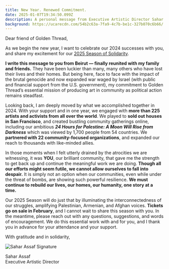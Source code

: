 ```yaml
---
title: New Year. Renewed Commitment.
date: 2025-01-07T19:34:50.099Z
description: A personal message from Executive Artistic Director Sahar Assaf
background: https://ucarecdn.com/54b2c63a-7fa9-4c7b-be1c-327b070c6b66/
---
```

D﻿ear friend of Golden Thread,

As we begin the new year, I want to celebrate our 2024 successes with you, and share my excitement for our [2025 Season of Solidarity](https://www.goldenthread.org/season). 

**I write this m﻿essage to you from Beirut — finally reunited with my family and friends.** They have been luckier than many, many others who have lost their lives and their homes. But being here, face to face with the impact of the brutal genocide and now expanded war waged by Israel (with public and financial support from the U.S. government), my commitment to Golden Thread’s essential mission of producing art in community as political action remains steadfast. 

Looking back, I am deeply moved by what we accomplished together in 2024. With your support and in one year, we engaged with **more than 225 artists and activists from all over the world**. We played to **sold out houses in San Francisco**, and created bustling community gatherings online, including our ambitious ***24 Hours for Palestine: A Moon Will Rise from Darkness*** which was viewed by 1,700 people from 54 countries. We **partnered with 22 community-focused organizations**, and expanded our reach to thousands with like-minded allies. 

In those moments when I felt utterly drained by the atrocities we are witnessing, it was **YOU**, our brilliant community, that gave me the strength to get back up and continue the meaningful work we are doing. **Though all our efforts might seem futile, we cannot allow ourselves to fall into despair.** It is simply not an option when our communities, even while under the threat of bombs, are showing such powerful resilience. **We must continue to rebuild our lives, our homes, our humanity, one story at a time.**

Our 2025 Season will do just that by illuminating the interconnectedness of our struggles, amplifying Palestinian, Armenian, and Afghan voices. **Tickets go on sale in February**, and I cannot wait to share this season with you. In the meantime, please reach out with any questions, suggestions, and words of encouragement. We do this essential work with and for you, and I thank you in advance for your attendance and your support.

With gratitude and in solidarity,

![Sahar Assaf Signature](https://ucarecdn.com/2a3e05fb-1621-4616-8aa3-914feb787d35/)

Sahar Assaf\
Executive Artistic Director